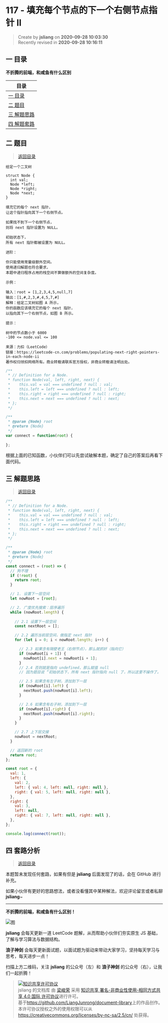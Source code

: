 117 - 填充每个节点的下一个右侧节点指针 II
===

> Create by **jsliang** on **2020-09-28 10:03:30**  
> Recently revised in **2020-09-28 10:16:11**

<!-- 目录开始 -->
## <a name="chapter-one" id="chapter-one"></a>一 目录

**不折腾的前端，和咸鱼有什么区别**

| 目录 |
| --- |
| [一 目录](#chapter-one) |
| <a name="catalog-chapter-two" id="catalog-chapter-two"></a>[二 题目](#chapter-two) |
| <a name="catalog-chapter-three" id="catalog-chapter-three"></a>[三 解题思路](#chapter-three) |
| <a name="catalog-chapter-four" id="catalog-chapter-four"></a>[四 解题套路](#chapter-four) |
<!-- 目录结束 -->

## <a name="chapter-two" id="chapter-two"></a>二 题目

> [返回目录](#chapter-one)

```
给定一个二叉树

struct Node {
  int val;
  Node *left;
  Node *right;
  Node *next;
}

填充它的每个 next 指针，
让这个指针指向其下一个右侧节点。

如果找不到下一个右侧节点，
则将 next 指针设置为 NULL。

初始状态下，
所有 next 指针都被设置为 NULL。

进阶：

你只能使用常量级额外空间。
使用递归解题也符合要求，
本题中递归程序占用的栈空间不算做额外的空间复杂度。

示例：

输入：root = [1,2,3,4,5,null,7]
输出：[1,#,2,3,#,4,5,7,#]
解释：给定二叉树如图 A 所示，
你的函数应该填充它的每个 next 指针，
以指向其下一个右侧节点，如图 B 所示。

提示：

树中的节点数小于 6000
-100 <= node.val <= 100

来源：力扣（LeetCode）
链接：https://leetcode-cn.com/problems/populating-next-right-pointers-in-each-node-ii
著作权归领扣网络所有。商业转载请联系官方授权，非商业转载请注明出处。
```

```js
/**
 * // Definition for a Node.
 * function Node(val, left, right, next) {
 *    this.val = val === undefined ? null : val;
 *    this.left = left === undefined ? null : left;
 *    this.right = right === undefined ? null : right;
 *    this.next = next === undefined ? null : next;
 * };
 */

/**
 * @param {Node} root
 * @return {Node}
 */
var connect = function(root) {
    
};
```

根据上面的已知函数，小伙伴们可以先尝试破解本题，确定了自己的答案后再看下面代码。

## <a name="chapter-three" id="chapter-three"></a>三 解题思路

> [返回目录](#chapter-one)

```js
/**
 * // Definition for a Node.
 * function Node(val, left, right, next) {
 *    this.val = val === undefined ? null : val;
 *    this.left = left === undefined ? null : left;
 *    this.right = right === undefined ? null : right;
 *    this.next = next === undefined ? null : next;
 * };
 */

/**
 * @param {Node} root
 * @return {Node}
 */
const connect = (root) => {
  // 狗不理
  if (!root) {
    return root;
  }

  // 1. 设置下一层空间
  let nowRoot = [root];

  // 2. 广度优先搜索：层序遍历
  while (nowRoot.length) {
    
    // 2.1 设置下一层空间
    const nextRoot = [];

    // 2.2 遍历当前层空间，做指定 next 指针
    for (let i = 0; i < nowRoot.length; i++) {

      // 2.3 如果含有隔壁老王（右侧节点），那么就抓奸（指向它）
      if (nowRoot[i + 1]) {
        nowRoot[i].next = nowRoot[i + 1];
      }
      // 2.4 否则就是指向 undefined，那么赋值 null
      // 因为题目说 “初始状态下，所有 next 指针指向 null 了，所以这里不操作了。

      // 2.5 如果含有左子树，添加到下一层
      if (nowRoot[i].left) {
        nextRoot.push(nowRoot[i].left);
      }

      // 2.6 如果含有右子树，添加到下一层
      if (nowRoot[i].right) {
        nextRoot.push(nowRoot[i].right);
      }
    }

    // 2.7 上下层交接
    nowRoot = nextRoot;
  }

  // 返回新的 root
  return root;
};

const root = {
  val: 1,
  left: {
    val: 2,
    left: { val: 4, left: null, right: null },
    right: { val: 5, left: null, right: null },
  },
  right: {
    val: 3,
    left: null,
    right: { val: 7, left: null, right: null },
  },
};

console.log(connect(root));
```

## <a name="chapter-four" id="chapter-four"></a>四 套路分析

> [返回目录](#chapter-one)

本题暂未发现任何套路，如果有但是 **jsliang** 后面发现了的话，会在 GitHub 进行补充。

如果小伙伴有更好的思路想法，或者没看懂其中某种解法，欢迎评论留言或者私聊 **jsliang**~

---

**不折腾的前端，和咸鱼有什么区别！**

![图](https://github.com/LiangJunrong/document-library/blob/master/public-repertory/img/z-index-small.png?raw=true)

**jsliang** 会每天更新一道 LeetCode 题解，从而帮助小伙伴们夯实原生 JS 基础，了解与学习算法与数据结构。

**浪子神剑** 会每天更新面试题，以面试题为驱动来带动大家学习，坚持每天学习与思考，每天进步一点！

扫描上方二维码，关注 **jsliang** 的公众号（左）和 **浪子神剑** 的公众号（右），让我们一起折腾！

> <a rel="license" href="http://creativecommons.org/licenses/by-nc-sa/4.0/"><img alt="知识共享许可协议" style="border-width:0" src="https://i.creativecommons.org/l/by-nc-sa/4.0/88x31.png" /></a><br /><span xmlns:dct="http://purl.org/dc/terms/" property="dct:title">jsliang 的文档库</span> 由 <a xmlns:cc="http://creativecommons.org/ns#" href="https://github.com/LiangJunrong/document-library" property="cc:attributionName" rel="cc:attributionURL">梁峻荣</a> 采用 <a rel="license" href="http://creativecommons.org/licenses/by-nc-sa/4.0/">知识共享 署名-非商业性使用-相同方式共享 4.0 国际 许可协议</a>进行许可。<br />基于<a xmlns:dct="http://purl.org/dc/terms/" href="https://github.com/LiangJunrong/document-library" rel="dct:source">https://github.com/LiangJunrong/document-library</a>上的作品创作。<br />本许可协议授权之外的使用权限可以从 <a xmlns:cc="http://creativecommons.org/ns#" href="https://creativecommons.org/licenses/by-nc-sa/2.5/cn/" rel="cc:morePermissions">https://creativecommons.org/licenses/by-nc-sa/2.5/cn/</a> 处获得。
